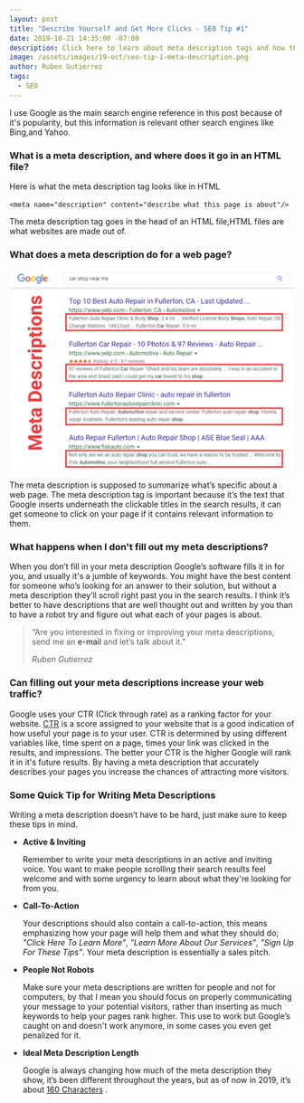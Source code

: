 ```yaml
---
layout: post
title: "Describe Yourself and Get More Clicks - SEO Tip #1"
date: 2019-10-21 14:35:00 -07:00
description: Click here to learn about meta description tags and how they can help you get more web traffic.
image: /assets/images/19-oct/seo-tip-1-meta-description.png
author: Ruben Gutierrez
tags: 
  - SEO
---
```

I use Google as the main search engine reference in this post because of it's popularity, but this information is relevant  other search engines like Bing,and Yahoo.  

### What is a meta description, and where does it go in an HTML file?

Here is what the meta description tag looks like in HTML

`<meta name="description" content="describe what this page is about"/>`

The meta description tag goes in the head of an HTML file,HTML files are what websites are made out of.  

### What does a meta description do for a web page?
![meta-descripions-highlighted-seo-tip-1](/assets\images\19-oct\meta-descriptions-highlighted-seo-tip-1.jpg)

The meta description is supposed to summarize what’s specific about a web page.  The meta description tag is important because it’s the text that Google inserts underneath the clickable titles in the search results, it can get someone to click on your page if it contains relevant information to them. 

### What happens when I don't fill out my meta descriptions?
When you don’t fill in your meta description Google’s software fills it in for you, and usually it's a jumble of keywords. You might have the best content for someone who’s looking for an answer to their solution, but without a meta description they’ll scroll right past you in the search results.  I think it’s better to have descriptions that are well thought out and written by you than to have a robot try and figure out what each of your pages is about.

<blockquote>
  <p>“Are you interested in fixing or improving your meta descriptions, send me an <a class="popup__open">e-mail</a> and let’s talk about it.”</p>
  <cite>Ruben Gutierrez</cite>
</blockquote>

### Can filling out your meta descriptions increase your web traffic?
Google uses your CTR (Click through rate) as a ranking factor for your website.  [CTR](https://support.google.com/google-ads/answer/2615875?hl=en) is a score assigned to your website that is a good indication of how useful your page is to your user. CTR is determined by using different variables like, time spent on a page, times your link was clicked in the results, and impressions.  The better your CTR is the higher Google will rank it in it's future results.  By having a meta description that accurately describes your pages you increase the chances of attracting more visitors.

### Some Quick Tip for Writing Meta Descriptions

Writing a meta description doesn’t have to be hard, just make sure to keep these tips in mind.

- **Active & Inviting**

  Remember to write your meta descriptions in an active and inviting voice. You want to make people scrolling their search results feel welcome and with some urgency to learn about what they're looking for from you. 

- **Call-To-Action**

  Your descriptions should also contain a call-to-action, this means emphasizing how your page will help them and what they should do; *"Click Here To Learn More"*, *"Learn More About Our Services"*, *"Sign Up For These Tips"*. Your meta description is essentially a sales pitch. 

- **People Not Robots**

  Make sure your meta descriptions are written for people and not for computers, by that I mean you should focus on properly communicating your message to your potential visitors, rather than inserting as much keywords to help your pages rank higher. This use to work but Google’s caught on and doesn't work anymore, in some cases you even get penalized for it. 

- **Ideal Meta Description Length**

  Google is always changing how much of the meta description they show, it’s been different throughout the years, but as of now in 2019, it’s about [160 Characters](https://moz.com/learn/seo/meta-description)  .
